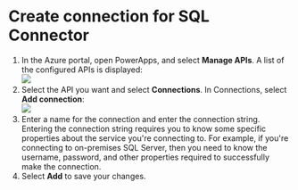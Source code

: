 <properties
	pageTitle="Create connection for SQL Connector"
	description="IT Doc: steps to do before you can sign up for PowerApps Enterprise"
	services="powerapps"
	documentationCenter="" 
	authors="LinhTran"
	manager="gautamt"
	editor=""/>

<tags
   ms.service="powerapps"
   ms.devlang="na"
   ms.topic="article"
   ms.tgt_pltfrm="na"
   ms.workload="na" 
   ms.date="11/02/2015"
   ms.author="litran"/>

# Create connection for SQL Connector

1. In the Azure portal, open PowerApps, and select **Manage APIs**. A list of the configured APIs is displayed:  
![][1]  
2. Select the API you want and select **Connections**. In Connections, select **Add connection**:   
![][2]  
3. Enter a name for the connection and enter the connection string. Entering the connection string requires you to know some specific properties about the service you're connecting to. For example, if you're connecting to on-premises SQL Server, then you need to know the username, password, and other properties required to successfully make the connection. 
4. Select **Add** to save your changes.

[1]: ./media/powerapps-create-connection-sql-connector/apilist.png
[2]: ./media/powerapps-create-connection-sql-connector/addconnection.png
